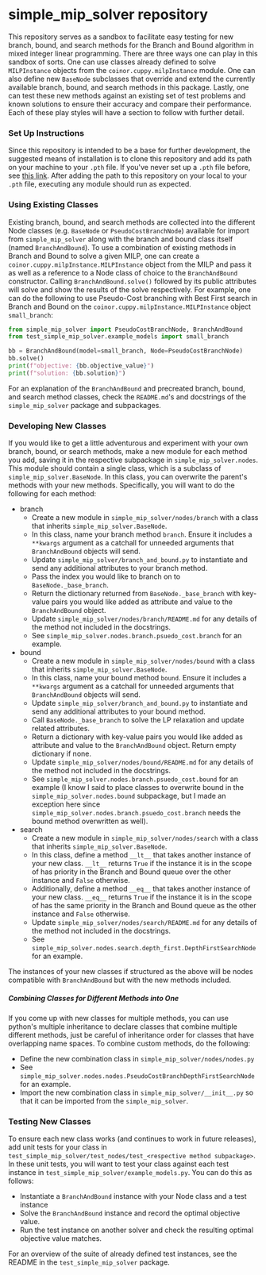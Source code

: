 # simple_mip_solver repository

This repository serves as a sandbox to facilitate easy testing for new branch,
bound, and search methods for the Branch and Bound algorithm in mixed integer
linear programming. There are three ways one can play in this sandbox of sorts.
One can use classes already defined to solve `MILPInstance` objects from the
`coinor.cuppy.milpInstance` module. One can also define new `BaseNode` subclasses
that override and extend the currently available branch, bound, and search methods
in this package. Lastly, one can test these new methods against an existing
set of test problems and known solutions to ensure their accuracy and compare
their performance. Each of these play styles will have a section to follow with
further detail.

### Set Up Instructions
Since this repository is intended to be a base for further development, the
suggested means of installation is to clone this repository and add its path
on your machine to your `.pth` file. If you've never set up a `.pth` file before,
see [this link](https://medium.com/@arnaud.bertrand/modifying-python-s-search-path-with-pth-files-2a41a4143574).
After adding the path to this repository on your local to your `.pth` file,
executing any module should run as expected.

### Using Existing Classes
Existing branch, bound, and search methods are collected into the different Node
classes (e.g. `BaseNode` or `PseudoCostBranchNode`) available for import from
`simple_mip_solver` along with the branch and bound class itself (named
`BranchAndBound`). To use a combination of existing methods in Branch and Bound
to solve a given MILP, one can create a `coinor.cuppy.milpInstance.MILPInstance`
object from the MILP and pass it as well as a reference to a Node class of choice
to the `BranchAndBound` constructor. Calling `BranchAndBound.solve()` followed
by its public attributes will solve and show the results of the solve respectively.
For example, one can do the following to use Pseudo-Cost branching with Best First
search in Branch and Bound on the `coinor.cuppy.milpInstance.MILPInstance` object
`small_branch`:

```python
from simple_mip_solver import PseudoCostBranchNode, BranchAndBound
from test_simple_mip_solver.example_models import small_branch

bb = BranchAndBound(model=small_branch, Node=PseudoCostBranchNode)
bb.solve()
print(f"objective: {bb.objective_value}")
print(f"solution: {bb.solution}")
```

For an explanation of the `BranchAndBound` and precreated branch, bound, and search
method classes, check the `README.md`'s and docstrings of the `simple_mip_solver`
package and subpackages.

### Developing New Classes
If you would like to get a little adventurous and experiment with your own
branch, bound, or search methods, make a new module for each method you add,
saving it in the respective subpackage in `simple_mip_solver.nodes`. This module
should contain a single class, which is a subclass of `simple_mip_solver.BaseNode`.
In this class, you can overwrite the parent's methods with your new methods. 
Specifically, you will want to do the following for each method:

* branch 
    * Create a new module in `simple_mip_solver/nodes/branch` with a class that
      inherits `simple_mip_solver.BaseNode`.
    * In this class, name your branch method `branch`. Ensure it includes a `**kwargs` argument
      as a catchall for unneeded arguments that `BranchAndBound` objects will send.
    * Update `simple_mip_solver/branch_and_bound.py` to instantiate and send
      any additional attributes to your branch method.
    * Pass the index you would like to branch on to `BaseNode._base_branch`.
    * Return the dictionary returned from `BaseNode._base_branch` with key-value pairs
      you would like added as attribute and value to the `BranchAndBound` object.
    * Update `simple_mip_solver/nodes/branch/README.md` for any details of the
      method not included in the docstrings.
    * See `simple_mip_solver.nodes.branch.psuedo_cost.branch` for an example.
* bound
    * Create a new module in `simple_mip_solver/nodes/bound` with a class that
      inherits `simple_mip_solver.BaseNode`.
    * In this class, name your bound method `bound`. Ensure it includes a `**kwargs` argument
      as a catchall for unneeded arguments that `BranchAndBound` objects will send.
    * Update `simple_mip_solver/branch_and_bound.py` to instantiate and send 
      any additional attributes to your bound method.
    * Call `BaseNode._base_branch` to solve the LP relaxation and update related
      attributes.
    * Return a dictionary with key-value pairs you would like added as attribute
      and value to the `BranchAndBound` object. Return empty dictionary if none.
    * Update `simple_mip_solver/nodes/bound/README.md` for any details of the
      method not included in the docstrings.  
    * See `simple_mip_solver.nodes.branch.psuedo_cost.bound` for an example
      (I know I said to place classes to overwrite bound in the
      `simple_mip_solver.nodes.bound` subpackage, but I made an exception here
      since `simple_mip_solver.nodes.branch.psuedo_cost.branch` needs the bound
      method overwritten as well).  
* search
    * Create a new module in `simple_mip_solver/nodes/search` with a class that
      inherits `simple_mip_solver.BaseNode`.
    * In this class, define a method `__lt__` that takes another instance of your new class.
      `__lt__` returns `True` if the instance it is in the scope of has priority
      in the Branch and Bound queue over the other instance and `False` otherwise.
    * Additionally, define a method `__eq__` that takes another instance of your new class.
      `__eq__` returns `True` if the instance it is in the scope of has the same
      priority in the Branch and Bound queue as the other instance and `False` otherwise.
    * Update `simple_mip_solver/nodes/search/README.md` for any details of the
      method not included in the docstrings.  
    * See `simple_mip_solver.nodes.search.depth_first.DepthFirstSearchNode` for
      an example.
  
The instances of your new classes if structured as the above will be nodes
compatible with `BranchAndBound` but with the new methods included.

##### Combining Classes for Different Methods into One
If you come up with new classes for multiple methods, you can use python's
multiple inheritance to declare classes that combine multiple different methods,
just be careful of inheritance order for classes that have overlapping name spaces.
To combine custom methods, do the following:
* Define the new combination class in `simple_mip_solver/nodes/nodes.py`
* See `simple_mip_solver.nodes.nodes.PseudoCostBranchDepthFirstSearchNode` for an
  example.
* Import the new combination class in `simple_mip_solver/__init__.py` so
  that it can be imported from the `simple_mip_solver`.


### Testing New Classes 
To ensure each new class works (and continues to work in future releases), add
unit tests for your class in
`test_simple_mip_solver/test_nodes/test_<respective method subpackage>`. In these
unit tests, you will want to test your class against each test instance in
`test_simple_mip_solver/example_models.py`. You can do this as follows:
* Instantiate a `BranchAndBound` instance with your Node class and a test instance
* Solve the `BranchAndBound` instance and record the optimal objective value.
* Run the test instance on another solver and check the resulting optimal
  objective value matches.

For an overview of the suite of already defined test instances, see the README
in the `test_simple_mip_solver` package.
